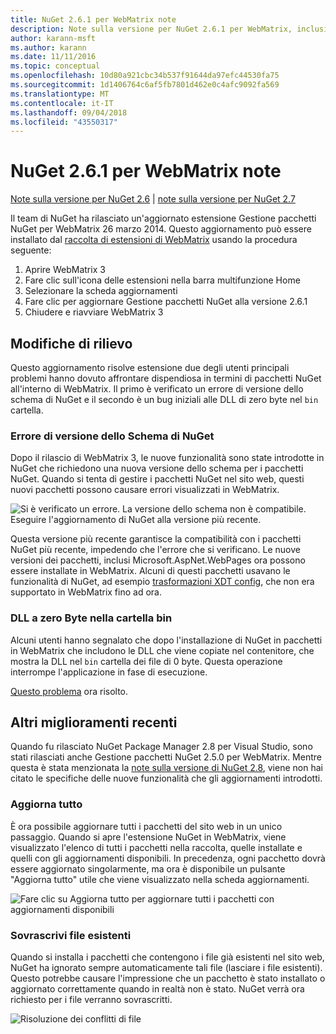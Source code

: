 ```yaml
---
title: NuGet 2.6.1 per WebMatrix note
description: Note sulla versione per NuGet 2.6.1 per WebMatrix, inclusi i problemi noti, correzioni di bug, funzionalità aggiunte e dcr.
author: karann-msft
ms.author: karann
ms.date: 11/11/2016
ms.topic: conceptual
ms.openlocfilehash: 10d80a921cbc34b537f91644da97efc44530fa75
ms.sourcegitcommit: 1d1406764c6af5fb7801d462e0c4afc9092fa569
ms.translationtype: MT
ms.contentlocale: it-IT
ms.lasthandoff: 09/04/2018
ms.locfileid: "43550317"
---
```

# <a name="nuget-261-for-webmatrix-release-notes"></a>NuGet 2.6.1 per WebMatrix note

[Note sulla versione per NuGet 2.6](../release-notes/nuget-2.6.md) | [note sulla versione per NuGet 2.7](../release-notes/nuget-2.7.md)

Il team di NuGet ha rilasciato un'aggiornato estensione Gestione pacchetti NuGet per WebMatrix 26 marzo 2014.  Questo aggiornamento può essere installato dal [raccolta di estensioni di WebMatrix](https://blogs.iis.net/webmatrix/retiring-the-webmatrix-extensions-gallery) usando la procedura seguente:

1. Aprire WebMatrix 3
1. Fare clic sull'icona delle estensioni nella barra multifunzione Home
1. Selezionare la scheda aggiornamenti
1. Fare clic per aggiornare Gestione pacchetti NuGet alla versione 2.6.1
1. Chiudere e riavviare WebMatrix 3

## <a name="notable-changes"></a>Modifiche di rilievo

Questo aggiornamento risolve estensione due degli utenti principali problemi hanno dovuto affrontare dispendiosa in termini di pacchetti NuGet all'interno di WebMatrix.  Il primo è verificato un errore di versione dello schema di NuGet e il secondo è un bug iniziali alle DLL di zero byte nel `bin` cartella.

### <a name="nuget-schema-version-error"></a>Errore di versione dello Schema di NuGet

Dopo il rilascio di WebMatrix 3, le nuove funzionalità sono state introdotte in NuGet che richiedono una nuova versione dello schema per i pacchetti NuGet.  Quando si tenta di gestire i pacchetti NuGet nel sito web, questi nuovi pacchetti possono causare errori visualizzati in WebMatrix.

![Si è verificato un errore. La versione dello schema non è compatibile. Eseguire l'aggiornamento di NuGet alla versione più recente.](./media/NuGet-2.8/webmatrix-schema-version.png)

Questa versione più recente garantisce la compatibilità con i pacchetti NuGet più recente, impedendo che l'errore che si verificano. Le nuove versioni dei pacchetti, inclusi Microsoft.AspNet.WebPages ora possono essere installate in WebMatrix.  Alcuni di questi pacchetti usavano le funzionalità di NuGet, ad esempio [trasformazioni XDT config](../release-notes/nuget-2.6.md#xdt), che non era supportato in WebMatrix fino ad ora.

### <a name="zero-byte-dlls-in-bin-folder"></a>DLL a zero Byte nella cartella bin

Alcuni utenti hanno segnalato che dopo l'installazione di NuGet in pacchetti in WebMatrix che includono le DLL che viene copiate nel contenitore, che mostra la DLL nel `bin` cartella dei file di 0 byte.  Questa operazione interrompe l'applicazione in fase di esecuzione.

[Questo problema](https://nuget.codeplex.com/workitem/4060) ora risolto.

## <a name="other-recent-improvements"></a>Altri miglioramenti recenti

Quando fu rilasciato NuGet Package Manager 2.8 per Visual Studio, sono stati rilasciati anche Gestione pacchetti NuGet 2.5.0 per WebMatrix.  Mentre questa è stata menzionata la [note sulla versione di NuGet 2.8](../release-notes/nuget-2.8.md#webmatrix-nuget-client-updates), viene non hai citato le specifiche delle nuove funzionalità che gli aggiornamenti introdotti.

### <a name="update-all"></a>Aggiorna tutto

È ora possibile aggiornare tutti i pacchetti del sito web in un unico passaggio.  Quando si apre l'estensione NuGet in WebMatrix, viene visualizzato l'elenco di tutti i pacchetti nella raccolta, quelle installate e quelli con gli aggiornamenti disponibili.  In precedenza, ogni pacchetto dovrà essere aggiornato singolarmente, ma ora è disponibile un pulsante "Aggiorna tutto" utile che viene visualizzato nella scheda aggiornamenti.

![Fare clic su Aggiorna tutto per aggiornare tutti i pacchetti con aggiornamenti disponibili](./media/NuGet-2.8/webmatrix-update-all.png)

### <a name="overwrite-existing-files"></a>Sovrascrivi file esistenti

Quando si installa i pacchetti che contengono i file già esistenti nel sito web, NuGet ha ignorato sempre automaticamente tali file (lasciare i file esistenti).  Questo potrebbe causare l'impressione che un pacchetto è stato installato o aggiornato correttamente quando in realtà non è stato.  NuGet verrà ora richiesto per i file verranno sovrascritti.

![Risoluzione dei conflitti di file](./media/NuGet-2.8/webmatrix-overwrite-file.png)
